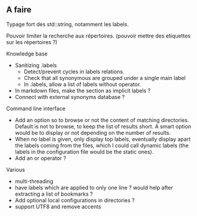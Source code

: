 
## A faire

Typage fort des std::string, notamment les labels.

Pouvoir limiter la recherche aux répertoires.
(pouvoir mettre des etiquettes sur les répertoires ?)

Knowledge base
- Sanitizing .labels
  - Detect/prevent cycles in labels relations.
  - Check that all synonymous are grouped under a single main label
  - In .labels, allow a list of labels without operator.
- In markdown files, make the section as implicit labels ?
- Connect with external synonyms database ?

Command line interface
- Add an option so to browse or not the content of matching directories. Default is not to browse, to keep the list of results short. A smart option would be to display or not depending on the number of results.
- When no label is given, only display top labels, eventually display apart the labels coming from the files, which I could call dynamic labels
(the labels in the configuration file would be the static ones).
- Add an or operator ?

Various
- multi-threading
- have labels which are applied to only one line ? would help after extracting a list of bookmarks ?
- Add optional local configurations in directories ?
- support UTF8 and remove accents


